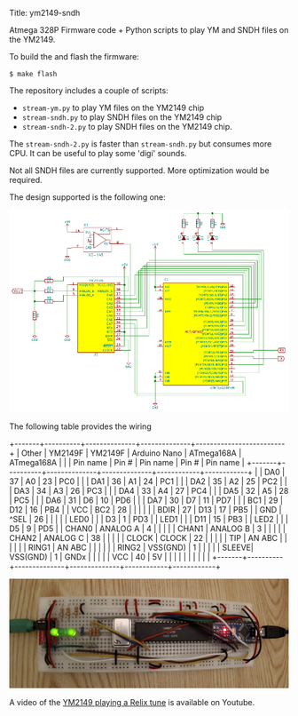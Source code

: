 Title: ym2149-sndh

Atmega 328P Firmware code + Python scripts to play YM and SNDH files
on the YM2149.

To build the and flash the firmware:

    $ make flash

The repository includes a couple of scripts:

* `stream-ym.py` to play YM files on the YM2149 chip
* `stream-sndh.py` to play SNDH files on the YM2149 chip
* `stream-sndh-2.py` to play SNDH files on the YM2149 chip.

The `stream-sndh-2.py` is faster than `stream-sndh.py` but consumes
more CPU. It can be useful to play some 'digi' sounds.

Not all SNDH files are currently supported. More optimization would be
required.

The design supported is the following one:

<img src="ym2149-schematic-v2.png" alt="YM2149 schematic V2"/>

The following table provides the wiring

+-------+----------+--------------+--------------+-------------------------+
| Other | YM2149F  | YM2149F      | Arduino Nano | ATmega168A | ATmega168A |
|       | Pin name | Pin #        | Pin name     | Pin #      | Pin name   |
+-------+----------+--------------+--------------+------------+------------+
|       | DA0      | 37           | A0           | 23         | PC0        |
|       | DA1      | 36           | A1           | 24         | PC1        |
|       | DA2      | 35           | A2           | 25         | PC2        |
|       | DA3      | 34           | A3           | 26         | PC3        |
|       | DA4      | 33           | A4           | 27         | PC4        |
|       | DA5      | 32           | A5           | 28         | PC5        |
|       | DA6      | 31           | D6           | 10         | PD6        |
|       | DA7      | 30           | D7           | 11         | PD7        |
|       | BC1      | 29           | D12          | 16         | PB4        |
| VCC   | BC2      | 28           |              |            |            |
|       | BDIR     | 27           | D13          | 17         | PB5        |
| GND   | ^SEL     | 26           |              |            |            |
| LED0  |          |              | D3           |  1         | PD3        |
| LED1  |          |              | D11          | 15         | PB3        |
| LED2  |          |              | D5           |  9         | PD5        |
| CHAN0 | ANALOG A | 4            |              |            |            |
| CHAN1 | ANALOG B | 3            |              |            |            |
| CHAN2 | ANALOG C | 38           |              |            |            |
| CLOCK | CLOCK    | 22           |              |            |            |
| TIP   | AN ABC   |              |              |            |            |
| RING1 | AN ABC   |              |              |            |            |
| RING2 | VSS(GND) | 1            |              |            |            |
| SLEEVE| VSS(GND) | 1            | GNDx         |            |            |
|       | VCC      | 40           | 5V           |            |            |
|       |          |              |              |            |            |
+-------+----------+--------------+--------------+------------+------------+

<img src="ym2149-pic-v2.png" alt="YM2149 driven by Arduino Nano V2"/>

A video of the [YM2149 playing a Relix tune][1] is available on Youtube.

[1]: https://www.youtube.com/watch?v=JjofS8wdNEY
